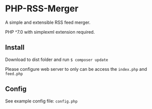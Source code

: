 PHP-RSS-Merger
==============
A simple and extensible RSS feed merger.

PHP ^7.0 with simplexml extension required.

Install
-------
Download to dist folder and run
`$ composer update`

Please configure web server to only can be access the `index.php` and `feed.php`

Config
------
See example config file: `config.php`


